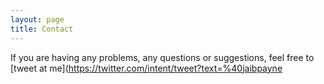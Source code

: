 ```yaml
---
layout: page
title: Contact
---
```


If you are having any problems, any questions or suggestions, feel free to [tweet at me](https://twitter.com/intent/tweet?text=%40jaibpayne